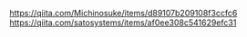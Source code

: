 https://qiita.com/Michinosuke/items/d89107b209108f3ccfc6
https://qiita.com/satosystems/items/af0ee308c541629efc31

